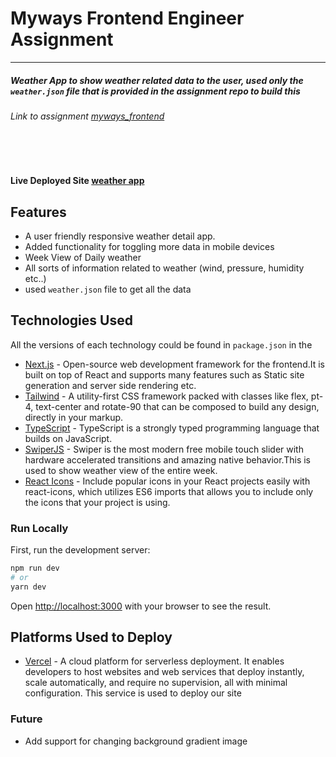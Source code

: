 # Myways Frontend Engineer Assignment

---

##### Weather App to show weather related data to the user, used only the `weather.json` file that is provided in the assignment repo to build this

###### Link to assignment [myways_frontend](https://github.com/suitable-ai/take-home-tests/blob/master/frontend.md)

<br/>
<br/>

#### Live Deployed Site [weather app](https://weather-app-myways.vercel.app/)

## Features

- A user friendly responsive weather detail app.
- Added functionality for toggling more data in mobile devices
- Week View of Daily weather
- All sorts of information related to weather (wind, pressure, humidity etc..)
- used `weather.json` file to get all the data

## Technologies Used

All the versions of each technology could be found in `package.json` in the

- [Next.js](https://nextjs.org/) - Open-source web development framework for the frontend.It is built on top of React and supports many features such as Static site generation and server side rendering etc.
- [Tailwind](https://tailwindcss.com/) - A utility-first CSS framework packed with classes like flex, pt-4, text-center and rotate-90 that can be composed to build any design, directly in your markup.
- [TypeScript](https://www.typescriptlang.org/docs/) - TypeScript is a strongly typed programming language that builds on JavaScript.
- [SwiperJS](https://swiperjs.com/react) - Swiper is the most modern free mobile touch slider with hardware accelerated transitions and amazing native behavior.This is used to show weather view of the entire week.
- [React Icons](https://react-icons.github.io/react-icons/) - Include popular icons in your React projects easily with react-icons, which utilizes ES6 imports that allows you to include only the icons that your project is using.

### Run Locally

First, run the development server:

```bash
npm run dev
# or
yarn dev
```

Open [http://localhost:3000](http://localhost:3000) with your browser to see the result.

## Platforms Used to Deploy

- [Vercel](https://vercel.com) - A cloud platform for serverless deployment. It enables developers to host websites and web services that deploy instantly, scale automatically, and require no supervision, all with minimal configuration. This service is used to deploy our site

### Future

- Add support for changing background gradient image
